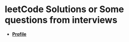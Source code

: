 # leetCode Solutions or Some questions from interviews
- **[Profile](https://leetcode.com/GabrielBBaldez/)**
